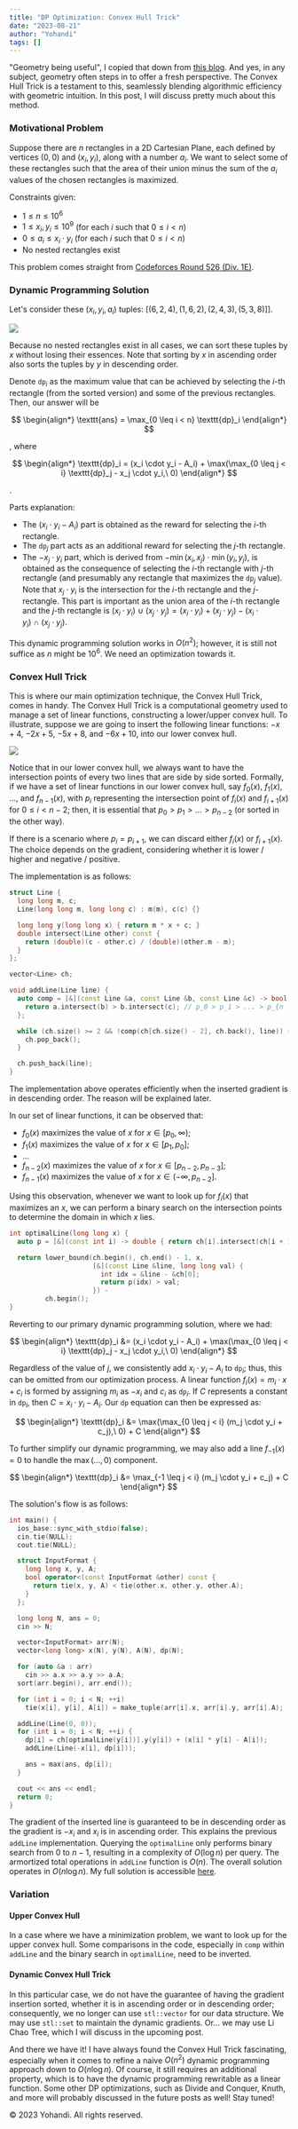 ```yaml
---
title: "DP Optimization: Convex Hull Trick"
date: "2023-08-21"
author: "Yohandi"
tags: []
---
```


"Geometry being useful", I copied that down from [this blog](https://codeforces.com/blog/entry/63823). And yes, in any subject, geometry often steps in to offer a fresh perspective. The Convex Hull Trick is a testament to this, seamlessly blending algorithmic efficiency with geometric intuition. In this post, I will discuss pretty much about this method.

### Motivational Problem

Suppose there are $n$ rectangles in a 2D Cartesian Plane, each defined by vertices $(0,0)$ and $(x_i,y_i)$, along with a number $a_i$. We want to select some of these rectangles such that the area of their union minus the sum of the $a_i$ values of the chosen rectangles is maximized.

Constraints given:
- $1 \leq n \leq 10^6$
- $1 \leq x_i, y_i \leq 10^9$ (for each $i$ such that $0 \leq i < n$)
- $0 \leq a_i \leq x_i \cdot y_i$ (for each $i$ such that $0 \leq i < n$)
- No nested rectangles exist

This problem comes straight from [Codeforces Round 526 (Div. 1E)](https://codeforces.com/problemset/problem/1083/E).

### Dynamic Programming Solution

Let's consider these $(x_i, y_i, a_i)$ tuples: $[(6, 2, 4), (1, 6, 2), (2, 4, 3), (5, 3, 8)]]$.

![](/posts/figures/convex-hull-trick/sample-case.gif)

Because no nested rectangles exist in all cases, we can sort these tuples by $x$ without losing their essences. Note that sorting by $x$ in ascending order also sorts the tuples by $y$ in descending order.

Denote $\texttt{dp}_i$ as the maximum value that can be achieved by selecting the $i$-th rectangle (from the sorted version) and some of the previous rectangles. Then, our answer will be

$$
\begin{align*}
    \texttt{ans} = \max_{0 \leq i < n} \texttt{dp}_i
\end{align*}
$$

, where

$$
\begin{align*}
    \texttt{dp}_i =  (x_i \cdot y_i - A_i) + \max(\max_{0 \leq j < i} \texttt{dp}_j - x_j \cdot y_i,\ 0)
\end{align*}
$$

.

Parts explanation:
- The $(x_i \cdot y_i - A_i)$ part is obtained as the reward for selecting the $i$-th rectangle.
- The $\texttt{dp}_j$ part acts as an additional reward for selecting the $j$-th rectangle.
- The $-x_j \cdot y_i$ part, which is derived from $-\min(x_i, x_j) \cdot \min(y_i, y_j)$,  is obtained as the consequence of selecting the $i$-th rectangle with $j$-th rectangle (and presumably any rectangle that maximizes the $\texttt{dp}_j$ value). Note that $x_j \cdot y_i$ is the intersection for the $i$-th rectangle and the $j$-rectangle. This part is important as the union area of the $i$-th rectangle and the $j$-th rectangle is $(x_i \cdot y_i)\ \cup\ (x_j \cdot y_j) = (x_i \cdot y_i) + (x_j \cdot y_j) - (x_i \cdot y_i)\ \cap\ (x_j \cdot y_j)$.

This dynamic programming solution works in $O(n^2)$; however, it is still not suffice as $n$ might be $10^6$. We need an optimization towards it.

### Convex Hull Trick

This is where our main optimization technique, the Convex Hull Trick, comes in handy. The Convex Hull Trick is a computational geometry used to manage a set of linear functions, constructing a lower/upper convex hull. To illustrate, suppose we are going to insert the following linear functions: $-x + 4$, $-2x + 5$, $-5x + 8$, and $-6x + 10$, into our lower convex hull.

![](/posts/figures/convex-hull-trick/convex-hull-sample-case.gif)

Notice that in our lower convex hull, we always want to have the intersection points of every two lines that are side by side sorted. Formally, if we have a set of linear functions in our lower convex hull, say $f_0(x)$, $f_1(x)$, $\ldots$, and $f_{n - 1}(x)$, with $p_i$ representing the intersection point of $f_i(x)$ and $f_{i +1}(x)$ for $0 \leq i < n - 2$; then, it is essential that $p_0 > p_1 > \ldots > p_{n - 2}$ (or sorted in the other way).

If there is a scenario where $p_i = p_{i + 1}$, we can discard either $f_i(x)$ or $f_{i + 1}(x)$. The choice depends on the gradient, considering whether it is lower / higher and negative / positive.

The implementation is as follows:

```c++
struct Line {
  long long m, c;
  Line(long long m, long long c) : m(m), c(c) {}

  long long y(long long x) { return m * x + c; }
  double intersect(Line other) const {
    return (double)(c - other.c) / (double)(other.m - m);
  }
};

vector<Line> ch;

void addLine(Line line) {
  auto comp = [&](const Line &a, const Line &b, const Line &c) -> bool {
    return a.intersect(b) > b.intersect(c); // p_0 > p_1 > ... > p_{n - 2}
  };

  while (ch.size() >= 2 && !comp(ch[ch.size() - 2], ch.back(), line)) {
    ch.pop_back();
  }

  ch.push_back(line);
}
```

The implementation above operates efficiently when the inserted gradient is in descending order. The reason will be explained later.

In our set of linear functions, it can be observed that:
- $f_0(x)$ maximizes the value of $x$ for $x \in [p_0, \infty)$;
- $f_1(x)$ maximizes the value of $x$ for $x \in [p_1, p_0]$;
- $\ldots$
- $f_{n - 2}(x)$ maximizes the value of $x$ for $x \in [p_{n - 2}, p_{n - 3}]$;
- $f_{n - 1}(x)$ maximizes the value of $x$ for $x \in (-\infty, p_{n - 2}]$.

Using this observation, whenever we want to look up for $f_i(x)$ that maximizes an $x$, we can perform a binary search on the intersection points to determine the domain in which $x$ lies.

```c++
int optimalLine(long long x) {
  auto p = [&](const int i) -> double { return ch[i].intersect(ch[i + 1]); };

  return lower_bound(ch.begin(), ch.end() - 1, x,
                     [&](const Line &line, long long val) {
                       int idx = &line - &ch[0];
                       return p(idx) > val;
                     }) -
         ch.begin();
}
```

Reverting to our primary dynamic programming solution, where we had:

$$
\begin{align*}
    \texttt{dp}_i &= (x_i \cdot y_i - A_i) + \max(\max_{0 \leq j < i} \texttt{dp}_j - x_j \cdot y_i,\ 0)
\end{align*}
$$

Regardless of the value of $j$, we consistently add $x_i \cdot y_i - A_i$ to $\texttt{dp}_i$; thus, this can be omitted from our optimization process. A linear function $f_i(x) = m_i \cdot x + c_i$ is formed by assigning $m_i$ as $-x_i$ and $c_i$ as $\texttt{dp}_i$. If $C$ represents a constant in $\texttt{dp}_i$, then $C = x_i \cdot y_i - A_i$. Our $\texttt{dp}$ equation can then be expressed as:

$$
\begin{align*}
    \texttt{dp}_i &= \max(\max_{0 \leq j < i} (m_j \cdot y_i + c_j),\ 0) + C
\end{align*}
$$

To further simplify our dynamic programming, we may also add a line $f_{-1}(x) = 0$ to handle the $\max(\ldots, 0)$ component.

$$
\begin{align*}
    \texttt{dp}_i &= \max_{-1 \leq j < i} (m_j \cdot y_i + c_j) + C
\end{align*}
$$

The solution's flow is as follows:
```c++
int main() {
  ios_base::sync_with_stdio(false);
  cin.tie(NULL);
  cout.tie(NULL);

  struct InputFormat {
    long long x, y, A;
    bool operator<(const InputFormat &other) const {
      return tie(x, y, A) < tie(other.x, other.y, other.A);
    }
  };

  long long N, ans = 0;
  cin >> N;

  vector<InputFormat> arr(N);
  vector<long long> x(N), y(N), A(N), dp(N);

  for (auto &a : arr)
    cin >> a.x >> a.y >> a.A;
  sort(arr.begin(), arr.end());

  for (int i = 0; i < N; ++i)
    tie(x[i], y[i], A[i]) = make_tuple(arr[i].x, arr[i].y, arr[i].A);

  addLine(Line(0, 0));
  for (int i = 0; i < N; ++i) {
    dp[i] = ch[optimalLine(y[i])].y(y[i]) + (x[i] * y[i] - A[i]);
    addLine(Line(-x[i], dp[i]));

    ans = max(ans, dp[i]);
  }

  cout << ans << endl;
  return 0;
}
```

The gradient of the inserted line is guaranteed to be in descending order as the gradient is $-x_i$ and $x_i$ is in ascending order. This explains the previous $\texttt{addLine}$ implementation. Querying the $\texttt{optimalLine}$ only performs binary search from $0$ to $n - 1$, resulting in a complexity of $O(\log n)$ per query. The armortized total operations in $\texttt{addLine}$ function is $O(n)$. The overall solution operates in $O(n \log n)$. My full solution is accessible [here](https://codeforces.com/contest/1083/submission/219676253).

### Variation

#### Upper Convex Hull

In a case where we have a minimization problem, we want to look up for the upper convex hull. Some comparisons in the code, especially in $\texttt{comp}$ within $\texttt{addLine}$ and the binary search in $\texttt{optimalLine}$, need to be inverted.

#### Dynamic Convex Hull Trick

In this particular case, we do not have the guarantee of having the gradient insertion sorted, whether it is in ascending order or in descending order; consequently, we no longer can use $\texttt{stl::vector}$ for our data structure. We may use $\texttt{stl::set}$ to maintain the dynamic gradients. Or... we may use Li Chao Tree, which I will discuss in the upcoming post.

And there we have it! I have always found the Convex Hull Trick fascinating, especially when it comes to refine a naive $O(n^2)$ dynamic programming approach down to $O(n \log n)$. Of course, it still requires an additional property, which is to have the dynamic programming rewritable as a linear function. Some other DP optimizations, such as Divide and Conquer, Knuth, and more will probably discussed in the future posts as well! Stay tuned! 

&copy; 2023 Yohandi. All rights reserved.
